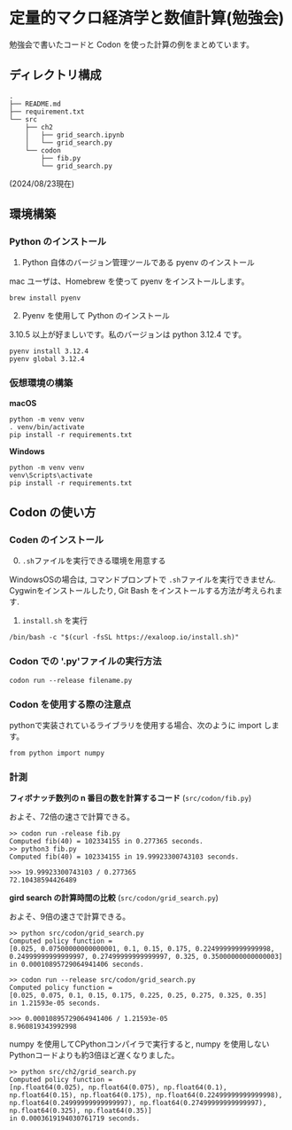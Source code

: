 # 定量的マクロ経済学と数値計算(勉強会)

勉強会で書いたコードと Codon を使った計算の例をまとめています。

## ディレクトリ構成

```
.
├── README.md
├── requirement.txt
└── src
    ├── ch2
    │   ├── grid_search.ipynb
    │   └── grid_search.py
    └── codon
        ├── fib.py
        └── grid_search.py
```
(2024/08/23現在)

## 環境構築

### Python のインストール

1. Python 自体のバージョン管理ツールである pyenv のインストール

mac ユーザは、Homebrew を使って pyenv をインストールします。

```{terminal}
brew install pyenv
```

2. Pyenv を使用して Python のインストール

3.10.5 以上が好ましいです。私のバージョンは python 3.12.4 です。

```{terminal}
pyenv install 3.12.4
pyenv global 3.12.4
```

### 仮想環境の構築

**macOS**
```{terminal}
python -m venv venv
. venv/bin/activate
pip install -r requirements.txt
```

**Windows**
```{terminal}
python -m venv venv
venv\Scripts\activate
pip install -r requirements.txt
```

## Codon の使い方

### Coden のインストール

0. `.sh`ファイルを実行できる環境を用意する

WindowsOSの場合は, コマンドプロンプトで `.sh`ファイルを実行できません. Cygwinをインストールしたり, Git Bash をインストールする方法が考えられます. 

1. `install.sh` を実行

```{terminal}
/bin/bash -c "$(curl -fsSL https://exaloop.io/install.sh)"
```

### Codon での '.py'ファイルの実行方法

```{terminal}
codon run --release filename.py
```

### Codon を使用する際の注意点

pythonで実装されているライブラリを使用する場合、次のように import します。

```{python}
from python import numpy
```

### 計測

**フィボナッチ数列の n 番目の数を計算するコード** (`src/codon/fib.py`)

およそ、72倍の速さで計算できる。

```{terminal}
>> codon run -release fib.py
Computed fib(40) = 102334155 in 0.277365 seconds.
>> python3 fib.py
Computed fib(40) = 102334155 in 19.99923300743103 seconds.
```

```{python}
>>> 19.99923300743103 / 0.277365
72.10438594426489
```

**gird search の計算時間の比較** (`src/codon/grid_search.py`)

およそ、9倍の速さで計算できる。

```{python}
>> python src/codon/grid_search.py 
Computed policy function =
[0.025, 0.07500000000000001, 0.1, 0.15, 0.175, 0.22499999999999998, 0.24999999999999997, 0.27499999999999997, 0.325, 0.35000000000000003]
in 0.00010895729064941406 seconds.

>> codon run --release src/codon/grid_search.py
Computed policy function =
[0.025, 0.075, 0.1, 0.15, 0.175, 0.225, 0.25, 0.275, 0.325, 0.35]
in 1.21593e-05 seconds.
```

```{python}
>>> 0.00010895729064941406 / 1.21593e-05
8.960819343992998
```

numpy を使用してCPythonコンパイラで実行すると, numpy を使用しないPythonコードよりも約3倍ほど遅くなりました。

```{}
>> python src/ch2/grid_search.py
Computed policy function =
[np.float64(0.025), np.float64(0.075), np.float64(0.1), np.float64(0.15), np.float64(0.175), np.float64(0.22499999999999998), np.float64(0.24999999999999997), np.float64(0.27499999999999997), np.float64(0.325), np.float64(0.35)] 
in 0.0003619194030761719 seconds.
```
```
```



